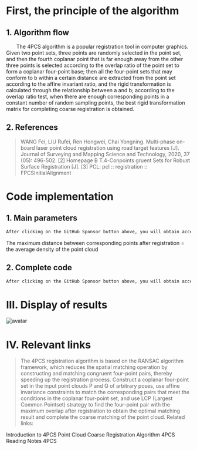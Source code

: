 #  First, the principle of the algorithm 

##  1. Algorithm flow 

   The 4PCS algorithm is a popular registration tool in computer graphics. Given two point sets, three points are randomly selected in the point set, and then the fourth coplanar point that is far enough away from the other three points is selected according to the overlap ratio of the point set to form a coplanar four-point base; then all the four-point sets that may conform to b within a certain distance are extracted from the point set according to the affine invariant ratio, and the rigid transformation is calculated through the relationship between a and b; according to the overlap ratio test, when there are enough corresponding points in a constant number of random sampling points, the best rigid transformation matrix for completing coarse registration is obtained. 

##  2. References 

>  WANG Fei, LIU Rufei, Ren Hongwei, Chai Yongning. Multi-phase on-board laser point cloud registration using road target features [J]. Journal of Surveying and Mapping Science and Technology, 2020, 37 (05): 496-502. [2] Homepage B T.4-Conpoints gruent Sets for Robust Surface Registration [J]. [3] PCL: pcl :: registration :: FPCSInitialAlignment 

#  Code implementation 

##  1. Main parameters 

  ```python  
After clicking on the GitHub Sponsor button above, you will obtain access permissions to my private code repository ( https://github.com/slowlon/my_code_bar ) to view this blog code. By searching the code number of this blog, you can find the code you need, code number is: 2024020309574117425
  ```  
 The maximum distance between corresponding points after registration = the average density of the point cloud 

##  2. Complete code 

  ```python  
After clicking on the GitHub Sponsor button above, you will obtain access permissions to my private code repository ( https://github.com/slowlon/my_code_bar ) to view this blog code. By searching the code number of this blog, you can find the code you need, code number is: 2024020309574117425
  ```  
#  III. Display of results 

 ![avatar]( 20201108184843190.png) 

#  IV. Relevant links 

>  The 4PCS registration algorithm is based on the RANSAC algorithm framework, which reduces the spatial matching operation by constructing and matching congruent four-point pairs, thereby speeding up the registration process. Construct a coplanar four-point set in the input point clouds P and Q of arbitrary poses, use affine invariance constraints to match the corresponding pairs that meet the conditions in the coplanar four-point set, and use LCP (Largest Common Pointset) strategy to find the four-point pair with the maximum overlap after registration to obtain the optimal matching result and complete the coarse matching of the point cloud. Related links:

Introduction to 4PCS Point Cloud Coarse Registration Algorithm 4PCS Reading Notes 4PCS 

